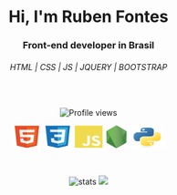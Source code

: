 <h1 align="center">Hi, I'm Ruben Fontes</h1>
<h3 align="center">Front-end developer in Brasil</h3>
<h6 align="center">HTML | CSS | JS | JQUERY | BOOTSTRAP</h6><br>

<p align="center"> <img src="https://komarev.com/ghpvc/?username=RubenFontes&color=blue" alt="Profile views" /> </p>

   <div align="center" style="display: inline-block, margin:1rem 0" >
    <img align="center" alt="HTML" height="40" width="50" src="https://raw.githubusercontent.com/devicons/devicon/master/icons/html5/html5-original.svg">
    <img align="center" alt="CSS" height="40" width="50" src="https://raw.githubusercontent.com/devicons/devicon/master/icons/css3/css3-original.svg">
    <img align="center" alt="Js" height="40" width="50" src="https://raw.githubusercontent.com/devicons/devicon/master/icons/javascript/javascript-plain.svg">
    <img align="center" alt="BS" height="40" src="https://raw.githubusercontent.com/github/explore/80688e429a7d4ef2fca1e82350fe8e3517d3494d/topics/nodejs/nodejs.png">
    <img align="center" alt="Python" height="40" width="60" src="https://raw.githubusercontent.com/devicons/devicon/master/icons/python/python-original.svg">

</div>
<br>
<br>

<p align="center">
<img width="398px" alt="stats" src="https://github-readme-stats.vercel.app/api?username=RubenFontes&theme=github_dark&showicons=true)"/>
<img width="334px" src="https://github-readme-stats.vercel.app/api/top-langs/?username=RubenFontes&layout=compact&theme=github_dark"/>
</p>
